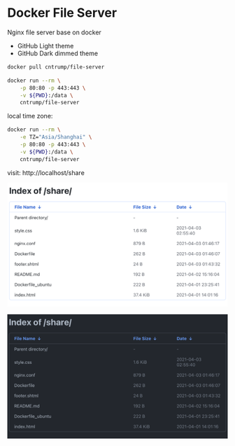 # Docker File Server

Nginx file server base on docker

- GitHub Light theme
- GitHub Dark dimmed theme

```zsh
docker pull cntrump/file-server
```

```zsh
docker run --rm \
    -p 80:80 -p 443:443 \
    -v ${PWD}:/data \
    cntrump/file-server
```

local time zone:

```zsh
docker run --rm \
    -e TZ="Asia/Shanghai" \
    -p 80:80 -p 443:443 \
    -v ${PWD}:/data \
    cntrump/file-server
```

visit: http://localhost/share

![](snapshot/light.png)

![](snapshot/dark.png)
